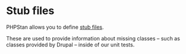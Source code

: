 # Stub files

PHPStan allows you to define [stub files](https://phpstan.org/user-guide/stub-files).

These are used to provide information about missing classes – such as classes provided by Drupal – inside of our unit tests.
